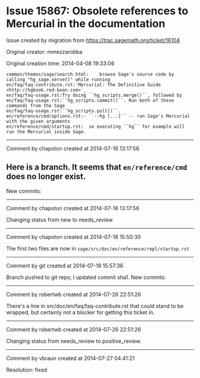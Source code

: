 # Issue 15867: Obsolete references to Mercurial in the documentation

Issue created by migration from https://trac.sagemath.org/ticket/16104

Original creator: mmezzarobba

Original creation time: 2014-04-08 19:33:06


```
common/themes/sage/search.html:    browse Sage's source code by calling "hg_sage.serve()" while running
en/faq/faq-contribute.rst:`Mercurial: The Definitive Guide <http://hgbook.red-bean.com>`_
en/faq/faq-usage.rst:Try doing ``hg_scripts.merge()``, followed by
en/faq/faq-usage.rst:``hg_scripts.commit()``. Run both of these commands from the Sage
en/faq/faq-usage.rst:``hg_scripts.pull()``.
en/reference/cmd/options.rst:- ``--hg [...]`` -- run Sage's Mercurial with the given arguments
en/reference/cmd/startup.rst:  so executing ``hg`` for example will run the Mercurial inside Sage.
```



---

Comment by chapoton created at 2014-07-18 13:17:56

Here is a branch. It seems that `en/reference/cmd` does no longer exist.
----
New commits:


---

Comment by chapoton created at 2014-07-18 13:17:56

Changing status from new to needs_review.


---

Comment by chapoton created at 2014-07-18 15:50:30

The first two files are now in `sage/src/doc/en/reference/repl/startup.rst`


---

Comment by git created at 2014-07-18 15:57:36

Branch pushed to git repo; I updated commit sha1. New commits:


---

Comment by robertwb created at 2014-07-26 22:51:26

There's a line in src/doc/en/faq/faq-contribute.rst that could stand to be wrapped, but certainly not a blocker for getting this ticket in.


---

Comment by robertwb created at 2014-07-26 22:51:26

Changing status from needs_review to positive_review.


---

Comment by vbraun created at 2014-07-27 04:41:21

Resolution: fixed
